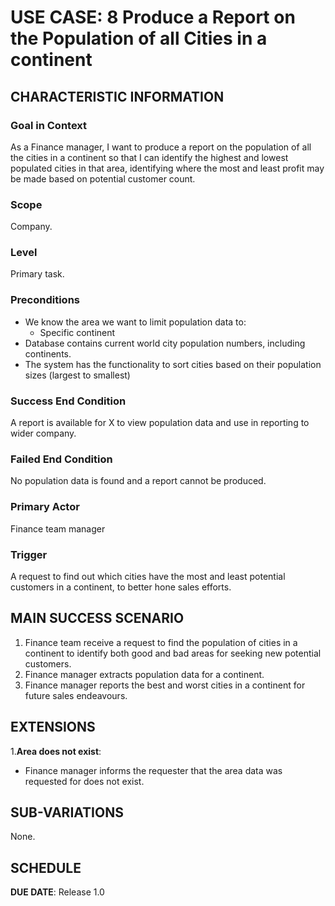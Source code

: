 # USE CASE: 8 Produce a Report on the Population of all Cities in a continent

## CHARACTERISTIC INFORMATION

### Goal in Context

As a Finance manager, I want to produce a report on the population of all the cities in a continent so that I can identify the highest and lowest populated cities in that area, identifying where the most and least profit may be made based on potential customer count.

### Scope

Company.

### Level

Primary task.

### Preconditions

- We know the area we want to limit population data to:
    - Specific continent
- Database contains current world city population numbers, including continents.
- The system has the functionality to sort cities based on their population sizes (largest to smallest)

### Success End Condition

A report is available for X to view population data and use in reporting to wider company.

### Failed End Condition

No population data is found and a report cannot be produced.

### Primary Actor

Finance team manager

### Trigger

A request to find out which cities have the most and least potential customers in a continent, to better hone sales efforts.

## MAIN SUCCESS SCENARIO

1. Finance team receive a request to find the population of cities in a continent to identify both good and bad areas for seeking new potential customers.
2. Finance manager extracts population data for a continent.
3. Finance manager reports the best and worst cities in a continent for future sales endeavours.

## EXTENSIONS

1.**Area does not exist**:
- Finance manager informs the requester that the area data was requested for does not exist.

## SUB-VARIATIONS

None.

## SCHEDULE

**DUE DATE**: Release 1.0